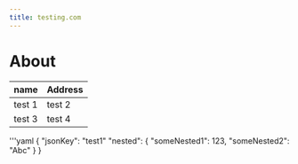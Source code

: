 ```yaml
---
title: testing.com
---
```

# About

| name   | Address    |
| ----   | ---------- |
| test 1 | test 2     |
| test 3 | test 4     |

'''yaml
{
  "jsonKey": "test1"
  "nested": {
    "someNested1": 123,
    "someNested2": "Abc"
    }
}
